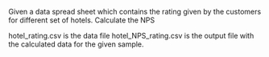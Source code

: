 Given a data spread sheet which contains the rating given by the customers for different set of hotels. Calculate the NPS

hotel_rating.csv is the data file
hotel_NPS_rating.csv is the output file with the calculated data for the given sample.
